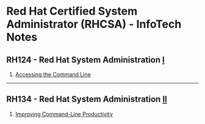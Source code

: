 # Red Hat Certified System Administrator (RHCSA) - InfoTech Notes

## RH124 - Red Hat System Administration [I](https://archive.org/download/rhcsa/RHEL%208.0%20RH124%20-%20Red%20Hat%20System%20Administration%20I%20-%201st%20-%20RedHat.pdf)

1. [Accessing the Command Line](https://github.com/infotechca/rhcsa/blob/main/RH124-I/CHAPTER_02.md)


---

## RH134 - Red Hat System Administration [II](https://archive.org/download/rhcsa/RHEL%208.0%20RH134%20-%20Red%20Hat%20System%20Administration%20II%20-%201st%20-%20RedHat.pdf)

1. [Improving Command-Line Productivity](https://github.com/infotechca/rhcsa/blob/main/RH134-II/1.%20Improving%20Command-Line%20Productivity.md)
